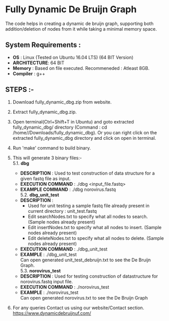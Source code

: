 # Fully Dynamic De Bruijn Graph
The code helps in creating a dynamic de bruijn graph, supporting both addition/deletion of nodes from it while taking a minimal memory space.
## System Requirements :

* **OS**          : Linux (Tested on Ubuntu 16.04 LTS) (64 BIT Version)
* **ARCHITECTURE**: 64 BIT  
* **Memory**      : Based on file executed. Recommeneded : Atleast 8GB.
* **Compiler**    : g++
## STEPS :-
1. Download fully_dynamic_dbg.zip from website.
2. Extract fully_dynamic_dbg.zip.
3. Open terminal(Ctrl+Shift+T in Ubuntu) and goto extracted fully_dynamic_dbg/ directory (Command : cd /home/<username>/Downloads/fully_dynamic_dbg). Or you can right click on the extracted   fully_dynamic_dbg directory and click on open in terminal.
4. Run 'make' command to build binary.
5. This will generate 3 binary files:-  
  5.1. **dbg**  
    * **DESCRIPTION**       : Used to test construction of data structure for a given fastq file as input.  
    * **EXECUTION COMMAND** : ./dbg <input_file.fastq>  
    * **EXAMPLE COMMAND**   : ./dbg norovirus.fastq  
  5.2. **dbg_unit_test**  
    * **DESCRIPTION** 	    :
      - Used for unit testing a sample fastq file already present in current directory : unit_test.fastq  
      - Edit searchNodes.txt to specify what all nodes to search. (Sample nodes already present)  
      - Edit insertNodes.txt to specify what all nodes to insert. (Sample nodes already present)  
      - Edit deleteNodes.txt to specify what all nodes to delete. (Sample nodes already present)  
    * **EXECUTION COMMAND** : ./dbg_unit_test  
    * **EXAMPLE**           : ./dbg_unit_test  
    Can open generated unit_test_debruijn.txt to see the De Bruijn Graph.  
  5.3. **norovirus_test**  
    * **DESCRIPTION** : Used for testing construction of datastructure for norovirus.fastq input file.  
    * **EXECUTION COMMAND** : ./norovirus_test  
    * **EXAMPLE**           : ./norovirus_test  
    Can open generated norovirus.txt to see the De Bruijn Graph

6. For any queries Contact us using our website/Contact section.
   https://www.dynamicdebruijnuf.com/